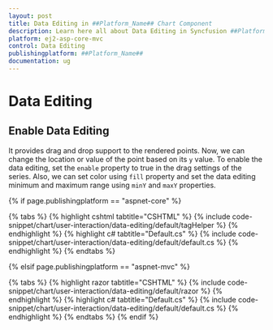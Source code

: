 ```yaml
---
layout: post
title: Data Editing in ##Platform_Name## Chart Component
description: Learn here all about Data Editing in Syncfusion ##Platform_Name## Chart component and more.
platform: ej2-asp-core-mvc
control: Data Editing
publishingplatform: ##Platform_Name##
documentation: ug
---
```



# Data Editing

## Enable Data Editing

It provides drag and drop support to the rendered points. Now, we can change the location or value of the point based on its `y` value.  To enable the data editing, set the `enable` property to true in the drag settings of the series. Also, we can set color using `fill` property and set the data editing minimum and maximum range using `minY` and `maxY` properties.

{% if page.publishingplatform == "aspnet-core" %}

{% tabs %}
{% highlight cshtml tabtitle="CSHTML" %}
{% include code-snippet/chart/user-interaction/data-editing/default/tagHelper %}
{% endhighlight %}
{% highlight c# tabtitle="Default.cs" %}
{% include code-snippet/chart/user-interaction/data-editing/default/default.cs %}
{% endhighlight %}
{% endtabs %}

{% elsif page.publishingplatform == "aspnet-mvc" %}

{% tabs %}
{% highlight razor tabtitle="CSHTML" %}
{% include code-snippet/chart/user-interaction/data-editing/default/razor %}
{% endhighlight %}
{% highlight c# tabtitle="Default.cs" %}
{% include code-snippet/chart/user-interaction/data-editing/default/default.cs %}
{% endhighlight %}
{% endtabs %}
{% endif %}

